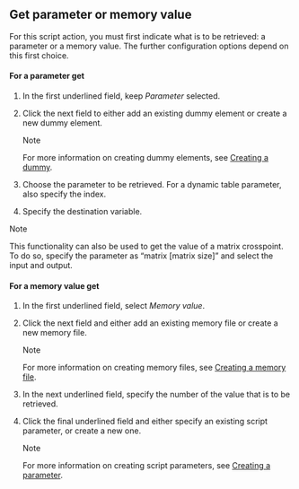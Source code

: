 ## Get parameter or memory value

For this script action, you must first indicate what is to be retrieved: a parameter or a memory value. The further configuration options depend on this first choice.

#### For a parameter get

1. In the first underlined field, keep *Parameter* selected.

2. Click the next field to either add an existing dummy element or create a new dummy element.

    > [!NOTE]
    > For more information on creating dummy elements, see [Creating a dummy](Script_variables.md#creating-a-dummy).

3. Choose the parameter to be retrieved. For a dynamic table parameter, also specify the index.

4. Specify the destination variable.

> [!NOTE]
> This functionality can also be used to get the value of a matrix crosspoint. To do so, specify the parameter as “matrix \[matrix size\]” and select the input and output.

#### For a memory value get

1. In the first underlined field, select *Memory value*.

2. Click the next field and either add an existing memory file or create a new memory file.

    > [!NOTE]
    > For more information on creating memory files, see [Creating a memory file](Script_variables.md#creating-a-memory-file).

3. In the next underlined field, specify the number of the value that is to be retrieved.

4. Click the final underlined field and either specify an existing script parameter, or create a new one.

    > [!NOTE]
    > For more information on creating script parameters, see [Creating a parameter](Script_variables.md#creating-a-parameter).
    >

